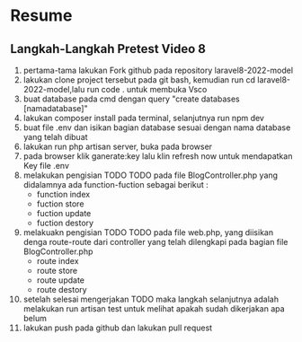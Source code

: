 # Resume
## Langkah-Langkah Pretest Video 8
1. pertama-tama lakukan Fork github pada repository laravel8-2022-model
2. lakukan clone project tersebut pada git bash, kemudian run cd laravel8-2022-model,lalu run code . untuk membuka Vsco
3. buat database pada cmd dengan query "create databases [namadatabase]" 
4. lakukan composer install pada terminal, selanjutnya run npm dev
5. buat file .env dan isikan bagian database sesuai dengan nama database yang telah dibuat
6. lakukan run php artisan server, buka pada browser
7. pada browser klik ganerate:key lalu klin refresh now untuk mendapatkan Key file .env
8. melakukan pengisian TODO TODO pada file BlogController.php yang didalamnya ada function-fuction sebagai berikut :
    - function index 
    - fuction store
    - fuction update
    - fuction destory
9. melakuakn pengisian TODO TODO pada file web.php, yang diisikan denga route-route dari controller yang telah dilengkapi pada bagian file BlogController.php
    - route index
    - route store
    - route update
    - route destory
10. setelah selesai mengerjakan TODO maka langkah selanjutnya adalah melakukan run artisan test untuk melihat apakah sudah dikerjakan apa belum
11. lakukan push pada github dan lakukan pull request